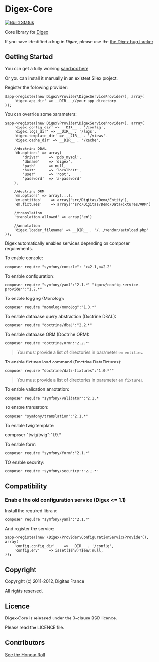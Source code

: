 Digex-Core
==========

[![Build Status](https://secure.travis-ci.org/digitas/digex-core.png)](http://travis-ci.org/digitas/digex-core)

Core library for [Digex](https://github.com/digitas/digex)

If you have identified a bug in *Digex*, please use the [the Digex bug tracker](https://github.com/digitas/digex/issues).

Getting Started
---------------

You can get a fully working [sandbox here](https://github.com/digitas/digex)

Or you can install it manually in an existent Silex project.

Register the following provider:

    $app->register(new Digex\Provider\DigexServiceProvider(), array(
        'digex.app_dir' => __DIR__ //your app directory
    ));

You can override some parameters:

    $app->register(new Digex\Provider\DigexServiceProvider(), array(
        'digex.config_dir' => __DIR__ . '/config',
        'digex.logs_dir' => __DIR__ . '/logs',
        'digex.template_dir' => __DIR__ . '/views',
        'digex.cache_dir' => __DIR__ . '/cache',

        //doctrine DBAL
        'db.options' => array(
            'driver'    => 'pdo_mysql',
            'dbname'    => 'digex',
            'path'      => null,
            'host'      => 'localhost',
            'user'      => 'root',
            'password'  => 'a-password'
        ),

        //doctrine ORM
        'em.options' => array(...),
        'em.entities'    => array('src/Digitas/Demo/Entity'),
        'em.fixtures'    => array(''src/Digitas/Demo/DataFixtures/ORM')

        //translation
        'translation.allowed' => array('en')

        //annotation
        'digex.loader_filename' => __DIR__ . '/../vendor/autoload.php'
    ));

Digex automatically enables services depending on composer requirements.

To enable console:

    composer require "symfony/console": ">=2.1,<=2.2"

To enable configuration:

    composer require "symfony/yaml":"2.1.*" "igorw/config-service-provider":"1.2.*"

To enable logging (Monolog):

    composer require "monolog/monolog":"1.0.*"

To enable database query abstraction (Doctrine DBAL):

    composer require "doctrine/dbal":"2.2.*"

To enable database ORM (Doctrine ORM):

    composer require "doctrine/orm":"2.2.*"

> You must provide a list of directories in parameter `em.entities`.

To enable fixtures load command (Doctrine DataFixtures):

    composer require "doctrine/data-fixtures":"1.0.*""

> You must provide a list of directories in parameter `em.fixtures`.

To enable validation annotation:

    composer require "symfony/validator":"2.1.*

To enable translation:

    composer "symfony/translation":"2.1.*"

To enable twig template:

   composer "twig/twig":"1.9.*

To enable form:

    composer require "symfony/form":"2.1.*"

TO enable security:

    composer require "symfony/security":"2.1.*"

Compatibility
-------------

### Enable the old configuration service (Digex <= 1.1)

Install the required library:

    composer require "symfony/yaml":"2.1.*"

And register the service:

    $app->register(new \Digex\Provider\ConfigurationServiceProvider(), array(
        'config.config_dir'    => __DIR__ . '/config',
        'config.env'    => isset($env)?$env:null,
    ));

Copyright
---------

Copyright (c) 2011-2012, Digitas France

All rights reserved.

Licence
-------

Digex-Core is released under the 3-clause BSD licence.

Please read the LICENCE file.

Contributors
------------

[See the Honour Roll](https://github.com/digitas/digex-core/graphs/contributors)
